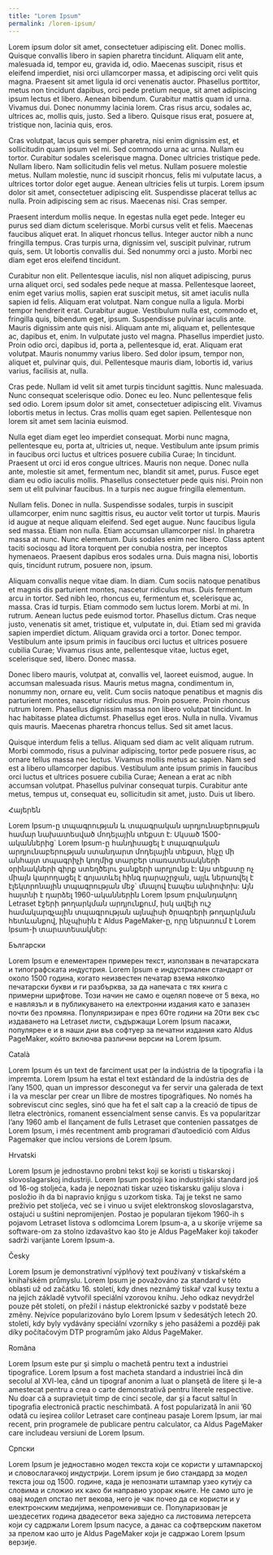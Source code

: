 ```yaml
---
title: "Lorem Ipsum"
permalink: /lorem-ipsum/
---
```


Lorem ipsum dolor sit amet, consectetuer adipiscing elit. Donec mollis. Quisque
convallis libero in sapien pharetra tincidunt. Aliquam elit ante, malesuada id,
tempor eu, gravida id, odio. Maecenas suscipit, risus et eleifend imperdiet,
nisi orci ullamcorper massa, et adipiscing orci velit quis magna. Praesent sit
amet ligula id orci venenatis auctor. Phasellus porttitor, metus non tincidunt
dapibus, orci pede pretium neque, sit amet adipiscing ipsum lectus et libero.
Aenean bibendum. Curabitur mattis quam id urna. Vivamus dui. Donec nonummy
lacinia lorem. Cras risus arcu, sodales ac, ultrices ac, mollis quis, justo. Sed
a libero. Quisque risus erat, posuere at, tristique non, lacinia quis, eros.

Cras volutpat, lacus quis semper pharetra, nisi enim dignissim est, et
sollicitudin quam ipsum vel mi. Sed commodo urna ac urna. Nullam eu tortor.
Curabitur sodales scelerisque magna. Donec ultricies tristique pede. Nullam
libero. Nam sollicitudin felis vel metus. Nullam posuere molestie metus. Nullam
molestie, nunc id suscipit rhoncus, felis mi vulputate lacus, a ultrices tortor
dolor eget augue. Aenean ultricies felis ut turpis. Lorem ipsum dolor sit amet,
consectetuer adipiscing elit. Suspendisse placerat tellus ac nulla. Proin
adipiscing sem ac risus. Maecenas nisi. Cras semper.

Praesent interdum mollis neque. In egestas nulla eget pede. Integer eu purus sed
diam dictum scelerisque. Morbi cursus velit et felis. Maecenas faucibus aliquet
erat. In aliquet rhoncus tellus. Integer auctor nibh a nunc fringilla tempus.
Cras turpis urna, dignissim vel, suscipit pulvinar, rutrum quis, sem. Ut
lobortis convallis dui. Sed nonummy orci a justo. Morbi nec diam eget eros
eleifend tincidunt.

Curabitur non elit. Pellentesque iaculis, nisl non aliquet adipiscing, purus
urna aliquet orci, sed sodales pede neque at massa. Pellentesque laoreet, enim
eget varius mollis, sapien erat suscipit metus, sit amet iaculis nulla sapien id
felis. Aliquam erat volutpat. Nam congue nulla a ligula. Morbi tempor hendrerit
erat. Curabitur augue. Vestibulum nulla est, commodo et, fringilla quis,
bibendum eget, ipsum. Suspendisse pulvinar iaculis ante. Mauris dignissim ante
quis nisi. Aliquam ante mi, aliquam et, pellentesque ac, dapibus et, enim. In
vulputate justo vel magna. Phasellus imperdiet justo. Proin odio orci, dapibus
id, porta a, pellentesque id, erat. Aliquam erat volutpat. Mauris nonummy varius
libero. Sed dolor ipsum, tempor non, aliquet et, pulvinar quis, dui.
Pellentesque mauris diam, lobortis id, varius varius, facilisis at, nulla.

Cras pede. Nullam id velit sit amet turpis tincidunt sagittis. Nunc malesuada.
Nunc consequat scelerisque odio. Donec eu leo. Nunc pellentesque felis sed odio.
Lorem ipsum dolor sit amet, consectetuer adipiscing elit. Vivamus lobortis metus
in lectus. Cras mollis quam eget sapien. Pellentesque non lorem sit amet sem
lacinia euismod.

Nulla eget diam eget leo imperdiet consequat. Morbi nunc magna, pellentesque eu,
porta at, ultricies ut, neque. Vestibulum ante ipsum primis in faucibus orci
luctus et ultrices posuere cubilia Curae; In tincidunt. Praesent ut orci id eros
congue ultrices. Mauris non neque. Donec nulla ante, molestie sit amet,
fermentum nec, blandit sit amet, purus. Fusce eget diam eu odio iaculis mollis.
Phasellus consectetuer pede quis nisi. Proin non sem ut elit pulvinar faucibus.
In a turpis nec augue fringilla elementum.

Nullam felis. Donec in nulla. Suspendisse sodales, turpis in suscipit
ullamcorper, enim nunc sagittis risus, eu auctor velit tortor ut turpis. Mauris
id augue at neque aliquam eleifend. Sed eget augue. Nunc faucibus ligula sed
massa. Etiam non nulla. Etiam accumsan ullamcorper nisl. In pharetra massa at
nunc. Nunc elementum. Duis sodales enim nec libero. Class aptent taciti sociosqu
ad litora torquent per conubia nostra, per inceptos hymenaeos. Praesent dapibus
eros sodales urna. Duis magna nisi, lobortis quis, tincidunt rutrum, posuere
non, ipsum.

Aliquam convallis neque vitae diam. In diam. Cum sociis natoque penatibus et
magnis dis parturient montes, nascetur ridiculus mus. Duis fermentum arcu in
tortor. Sed nibh leo, rhoncus eu, fermentum et, scelerisque ac, massa. Cras id
turpis. Etiam commodo sem luctus lorem. Morbi at mi. In rutrum. Aenean luctus
pede euismod tortor. Phasellus dictum. Cras neque justo, venenatis sit amet,
tristique et, vulputate in, dui. Etiam sed mi gravida sapien imperdiet dictum.
Aliquam gravida orci a tortor. Donec tempor. Vestibulum ante ipsum primis in
faucibus orci luctus et ultrices posuere cubilia Curae; Vivamus risus ante,
pellentesque vitae, luctus eget, scelerisque sed, libero. Donec massa.

Donec libero mauris, volutpat at, convallis vel, laoreet euismod, augue. In
accumsan malesuada risus. Mauris metus magna, condimentum in, nonummy non,
ornare eu, velit. Cum sociis natoque penatibus et magnis dis parturient montes,
nascetur ridiculus mus. Proin posuere. Proin rhoncus rutrum lorem. Phasellus
dignissim massa non libero volutpat tincidunt. In hac habitasse platea dictumst.
Phasellus eget eros. Nulla in nulla. Vivamus quis mauris. Maecenas pharetra
rhoncus tellus. Sed sit amet lacus.

Quisque interdum felis a tellus. Aliquam sed diam ac velit aliquam rutrum. Morbi
commodo, risus a pulvinar adipiscing, tortor pede posuere risus, ac ornare
tellus massa nec lectus. Vivamus mollis metus ac sapien. Nam sed est a libero
ullamcorper dapibus. Vestibulum ante ipsum primis in faucibus orci luctus et
ultrices posuere cubilia Curae; Aenean a erat ac nibh accumsan volutpat.
Phasellus pulvinar consequat turpis. Curabitur ante metus, tempus ut, consequat
eu, sollicitudin sit amet, justo. Duis ut libero.

Հայերեն

Lorem Ipsum-ը տպագրության և տպագրական արդյունաբերության համար նախատեսված
մոդելային տեքստ է: Սկսած 1500-ականներից\` Lorem Ipsum-ը հանդիսացել է տպագրական
արդյունաբերության ստանդարտ մոդելային տեքստ, ինչը մի անհայտ տպագրիչի կողմից
տարբեր տառատեսակների օրինակների գիրք ստեղծելու ջանքերի արդյունք է: Այս տեքստը ոչ
միայն կարողացել է գոյատևել հինգ դարաշրջան, այլև ներառվել է էլեկտրոնային
տպագրության մեջ\` մնալով էապես անփոփոխ: Այն հայտնի է դարձել 1960-ականներին Lorem
Ipsum բովանդակող Letraset էջերի թողարկման արդյունքում, իսկ ավելի ուշ
համակարգչային տպագրության այնպիսի ծրագրերի թողարկման հետևանքով, ինչպիսին է Aldus
PageMaker-ը, որը ներառում է Lorem Ipsum-ի տարատեսակներ:

Български

Lorem Ipsum е елементарен примерен текст, използван в печатарската и
типографската индустрия. Lorem Ipsum е индустриален стандарт от около 1500
година, когато неизвестен печатар взема няколко печатарски букви и ги разбърква,
за да напечата с тях книга с примерни шрифтове. Този начин не само е оцелял
повече от 5 века, но е навлязъл и в публикуването на електронни издания като е
запазен почти без промяна. Популяризиран е през 60те години на 20ти век със
издаването на Letraset листи, съдържащи Lorem Ipsum пасажи, популярен е и в наши
дни във софтуер за печатни издания като Aldus PageMaker, който включва различни
версии на Lorem Ipsum.

Català

Lorem Ipsum és un text de farciment usat per la indústria de la tipografia i la
impremta. Lorem Ipsum ha estat el text estàndard de la indústria des de
l&#8217;any 1500, quan un impressor desconegut va fer servir una galerada de
text i la va mesclar per crear un llibre de mostres tipogràfiques. No només ha
sobreviscut cinc segles, sinó que ha fet el salt cap a la creació de tipus de
lletra electrònics, romanent essencialment sense canvis. Es va popularitzar
l&#8217;any 1960 amb el llançament de fulls Letraset que contenien passatges de
Lorem Ipsum, i més recentment amb programari d&#8217;autoedició com Aldus
Pagemaker que inclou versions de Lorem Ipsum.

Hrvatski

Lorem Ipsum je jednostavno probni tekst koji se koristi u tiskarskoj i
slovoslagarskoj industriji. Lorem Ipsum postoji kao industrijski standard još od
16-og stoljeća, kada je nepoznati tiskar uzeo tiskarsku galiju slova i posložio
ih da bi napravio knjigu s uzorkom tiska. Taj je tekst ne samo preživio pet
stoljeća, već se i vinuo u svijet elektronskog slovoslagarstva, ostajući u
suštini nepromijenjen. Postao je popularan tijekom 1960-ih s pojavom Letraset
listova s odlomcima Lorem Ipsum-a, a u skorije vrijeme sa software-om za stolno
izdavaštvo kao što je Aldus PageMaker koji također sadrži varijante Lorem
Ipsum-a.

Česky

Lorem Ipsum je demonstrativní výplňový text používaný v tiskařském a knihařském
průmyslu. Lorem Ipsum je považováno za standard v této oblasti už od začátku 16.
století, kdy dnes neznámý tiskař vzal kusy textu a na jejich základě vytvořil
speciální vzorovou knihu. Jeho odkaz nevydržel pouze pět století, on přežil i
nástup elektronické sazby v podstatě beze změny. Nejvíce popularizováno bylo
Lorem Ipsum v šedesátých letech 20. století, kdy byly vydávány speciální
vzorníky s jeho pasážemi a později pak díky počítačovým DTP programům jako Aldus
PageMaker.

Româna

Lorem Ipsum este pur şi simplu o machetă pentru text a industriei tipografice.
Lorem Ipsum a fost macheta standard a industriei încă din secolul al XVI-lea,
când un tipograf anonim a luat o planşetă de litere şi le-a amestecat pentru a
crea o carte demonstrativă pentru literele respective. Nu doar că a supravieţuit
timp de cinci secole, dar şi a facut saltul în tipografia electronică practic
neschimbată. A fost popularizată în anii &#8217;60 odată cu ieşirea colilor
Letraset care conţineau pasaje Lorem Ipsum, iar mai recent, prin programele de
publicare pentru calculator, ca Aldus PageMaker care includeau versiuni de Lorem
Ipsum.

Српски

Lorem Ipsum је једноставно модел текста који се користи у штампарској и
словослагачкој индустрији. Lorem ipsum је био стандард за модел текста још
од 1500. године, када је непознати штампар узео кутију са словима и сложио их
како би направио узорак књиге. Не само што је овај модел опстао пет векова, него
је чак почео да се користи и у електронским медијима, непроменивши се.
Популаризован је шездесетих година двадесетог века заједно са листовима
летерсета који су садржали Lorem Ipsum пасусе, а данас са софтверским пакетом за
прелом као што је Aldus PageMaker који је садржао Lorem Ipsum верзије.
